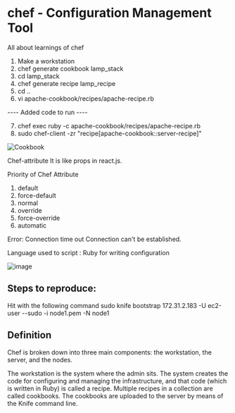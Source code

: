 # chef - Configuration Management Tool 

All about learnings of chef 

1. Make a workstation 
2. chef generate cookbook lamp_stack 
3. cd lamp_stack 
4. chef generate recipe lamp_recipe 
5. cd .. 
6. vi apache-cookbook/recipes/apache-recipe.rb 

---- Added code to run ----

7. chef exec ruby -c apache-cookbook/recipes/apache-recipe.rb
8. sudo chef-client -zr "recipe[apache-cookbook::server-recipe]" 

![Cookbook](https://github.com/TauqeerAhmad5201/chef/assets/68806440/be9cebb7-1956-43b2-b585-f99e65c0c35f)



Chef-attribute 
It is like props in react.js. 

Priority of Chef Attribute 

1. default 
2. force-default 
3. normal
4. override 
5. force-override 
6. automatic

Error: Connection time out 
Connection can't be established. 


Language used to script : Ruby for writing configuration

![image](https://github.com/TauqeerAhmad5201/chef/assets/68806440/5abe2c1a-f724-41c2-b548-7af4f9ee6bc3)

## Steps to reproduce: 

Hit with the following command 
sudo knife bootstrap 172.31.2.183 -U ec2-user --sudo -i node1.pem -N node1

## Definition
Chef is broken down into three main components: the workstation, the server, and the nodes. 

The workstation is the system where the admin sits. The system creates the code for configuring and managing the infrastructure, and that code (which is written in Ruby) is called a recipe. Multiple recipes in a collection are called cookbooks. The cookbooks are uploaded to the server by means of the Knife command line.

